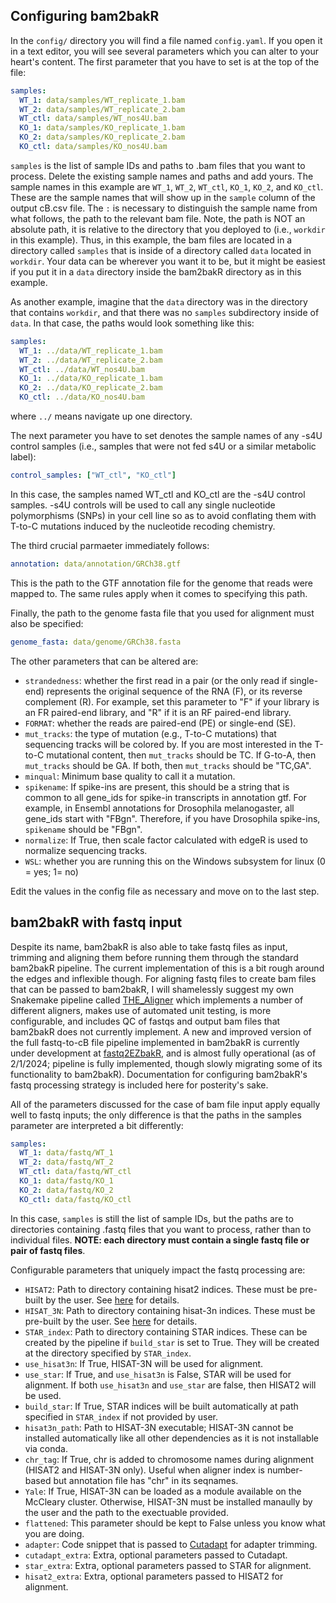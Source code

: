 ## Configuring bam2bakR

In the `config/` directory you will find a file named `config.yaml`. If you open it in a text editor, you will see several parameters which you can alter to your heart's content. The first parameter that you have to set is at the top of the file:

``` yaml
samples:
  WT_1: data/samples/WT_replicate_1.bam
  WT_2: data/samples/WT_replicate_2.bam
  WT_ctl: data/samples/WT_nos4U.bam
  KO_1: data/samples/KO_replicate_1.bam
  KO_2: data/samples/KO_replicate_2.bam
  KO_ctl: data/samples/KO_nos4U.bam
```
`samples` is the list of sample IDs and paths to .bam files that you want to process. Delete the existing sample names and paths and add yours. The sample names in this example are `WT_1`, `WT_2`, `WT_ctl`, `KO_1`, `KO_2`, and `KO_ctl`. These are the sample names that will show up in the `sample` column of the output cB.csv file. The `:` is necessary to distinguish the sample name from what follows, the path to the relevant bam file. Note, the path is NOT an absolute path, it is relative to the directory that you deployed to (i.e., `workdir` in this example). Thus, in this example, the bam files are located in a directory called `samples` that is inside of a directory called `data` located in `workdir`. Your data can be wherever you want it to be, but it might be easiest if you put it in a `data` directory inside the bam2bakR directory as in this example. 

As another example, imagine that the `data` directory was in the directory that contains `workdir`, and that there was no `samples` subdirectory inside of `data`. In that case, the paths would look something like this:

``` yaml
samples:
  WT_1: ../data/WT_replicate_1.bam
  WT_2: ../data/WT_replicate_2.bam
  WT_ctl: ../data/WT_nos4U.bam
  KO_1: ../data/KO_replicate_1.bam
  KO_2: ../data/KO_replicate_2.bam
  KO_ctl: ../data/KO_nos4U.bam
```
where `../` means navigate up one directory. 

The next parameter you have to set denotes the sample names of any -s4U control samples (i.e., samples that were not fed s4U or a similar metabolic label):

``` yaml
control_samples: ["WT_ctl", "KO_ctl"]
```

In this case, the samples named WT_ctl and KO_ctl are the -s4U control samples. -s4U controls will be used to call any single nucleotide polymorphisms (SNPs) in your cell line so as to avoid conflating them with T-to-C mutations induced by the nucleotide recoding chemistry. 

The third crucial parmaeter immediately follows:

``` yaml
annotation: data/annotation/GRCh38.gtf
```
This is the path to the GTF annotation file for the genome that reads were mapped to. The same rules apply when it comes to specifying this path.

Finally, the path to the genome fasta file that you used for alignment must also be specified:

``` yaml
genome_fasta: data/genome/GRCh38.fasta
```

The other parameters that can be altered are:

* `strandedness`: whether the first read in a pair (or the only read if single-end) represents the original sequence of the RNA (F), or its reverse complement (R). For example, set this parameter to "F" if your library is an FR paired-end library, and "R" if it is an RF paired-end library.
* `FORMAT`: whether the reads are paired-end (PE) or single-end (SE).
* `mut_tracks`: the type of mutation (e.g., T-to-C mutations) that sequencing tracks will be colored by. If you are most interested in the T-to-C mutational content, then `mut_tracks` should be TC. If G-to-A, then `mut_tracks` should be GA. If both, then `mut_tracks` should be "TC,GA".
* `minqual`: Minimum base quality to call it a mutation.
* `spikename`: If spike-ins are present, this should be a string that is common to all gene_ids for spike-in transcripts in annotation gtf. For example, in Ensembl annotations for Drosophila melanogaster, all gene_ids start with "FBgn". Therefore, if you have Drosophila spike-ins, `spikename` should be "FBgn".
* `normalize`: If True, then scale factor calculated with edgeR is used to normalize sequencing tracks.
* `WSL`: whether you are running this on the Windows subsystem for linux (0 = yes; 1= no)

 
Edit the values in the config file as necessary and move on to the last step.


## bam2bakR with fastq input

Despite its name, bam2bakR is also able to take fastq files as input, trimming and aligning them before running them through the standard bam2bakR pipeline. The current implementation of this is a bit rough around the edges and inflexible though. For aligning fastq files to create bam files that can be passed to bam2bakR, I will shamelessly suggest my own Snakemake pipeline called [THE_Aligner](https://github.com/isaacvock/THE_Aligner) which implements a number of different aligners, makes use of automated unit testing, is more configurable, and includes QC of fastqs and output bam files that bam2bakR does not currently implement. A new and improved version of the full fastq-to-cB file pipeline implemented in bam2bakR is currently under development at [fastq2EZbakR](https://github.com/isaacvock/fastq2EZbakR), and is almost fully operational (as of 2/1/2024; pipeline is fully implemented, though slowly migrating some of its functionality to bam2bakR). Documentation for configuring bam2bakR's fastq processing strategy is included here for posterity's sake.

All of the parameters discussed for the case of bam file input apply equally well to fastq inputs; the only difference is that the paths in the samples parameter are interpreted a bit differently:

``` yaml
samples:
  WT_1: data/fastq/WT_1
  WT_2: data/fastq/WT_2
  WT_ctl: data/fastq/WT_ctl
  KO_1: data/fastq/KO_1
  KO_2: data/fastq/KO_2
  KO_ctl: data/fastq/KO_ctl
```
In this case, `samples` is still the list of sample IDs, but the paths are to directories containing .fastq files that you want to process, rather than to individual files. **NOTE: each directory must contain a single fastq file or pair of fastq files**.   

Configurable parameters that uniquely impact the fastq processing are:

* `HISAT2`: Path to directory containing hisat2 indices. These must be pre-built by the user. See [here](https://daehwankimlab.github.io/hisat2/manual/) for details.
* `HISAT_3N`: Path to directory containing hisat-3n indices. These must be pre-built by the user. See [here](https://daehwankimlab.github.io/hisat2/hisat-3n/) for details.
* `STAR_index`: Path to directory containing STAR indices. These can be created by the pipeline if `build_star` is set to True. They will be created at the directory specified by `STAR_index`.
* `use_hisat3n`: If True, HISAT-3N will be used for alignment.
* `use_star`: If True, and `use_hisat3n` is False, STAR will be used for alignment. If both `use_hisat3n` and `use_star` are false, then HISAT2 will be used.
* `build_star`: If True, STAR indices will be built automatically at path specified in `STAR_index` if not provided by user.
* `hisat3n_path`: Path to HISAT-3N executable; HISAT-3N cannot be installed automatically like all other dependencies as it is not installable via conda.
* `chr_tag`: If True, chr is added to chromosome names during alignment (HISAT2 and HISAT-3N only). Useful when aligner index is number-based but annotation file has "chr" in its seqnames.
* `Yale`: If True, HISAT-3N can be loaded as a module available on the McCleary cluster. Otherwise, HISAT-3N must be installed manaully by the user and the path to the exectuable provided.
* `flattened`: This parameter should be kept to False unless you know what you are doing.
* `adapter`: Code snippet that is passed to [Cutadapt](https://cutadapt.readthedocs.io/en/stable/) for adapter trimming.
* `cutadapt_extra`: Extra, optional parameters passed to Cutadapt.
* `star_extra`: Extra, optional parameters passed to STAR for alignment.
* `hisat2_extra`: Extra, optional parameters passed to HISAT2 for alignment.